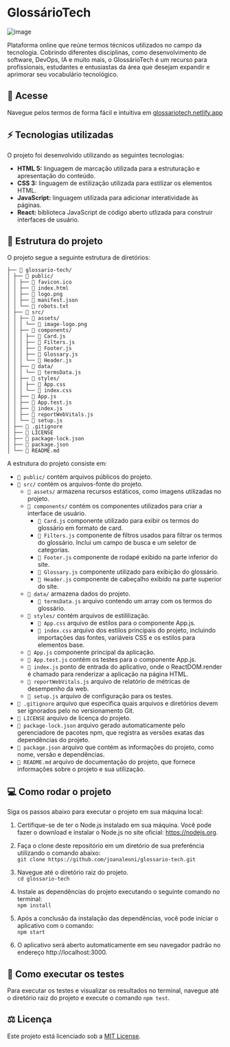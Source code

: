 # GlossárioTech
![image](https://lh3.googleusercontent.com/pw/AJFCJaUBpjkOjUqXVAO71FTRF9fZ1lY2aXREDk81MKIT9-RFkpH6AMckGGbg30GJgf44yYKqL3DoZ318N2-vgn6RrJ65GTfq2TcWETXhch-gkNpTjm7PxJeQOvBf6jutEKnAYMKprvHjJuFYHllEB5LcGjqGmkf9MNiHSAE7s-BB8OZPCaftH4plKc_s9QUCCcf2xhrLZsyz9Ay7A4XqTYIzDDrYQkGNGSnXXQxmJWvArdz3lhw3KaNS5hWUdSndNaMN63XgBq5xf1zI0aWJL8R5juxpnETnqws-94H6IPrLMTQXsJvMXvNEdeq-DpgrZ1LHvzbgm2LBooQ8scNAEOCwghb4q1QiIpEfN6O7Yk7K-6dM2pCp5x3ggk-oc489V-pizVQXW1ZBujQCUcZ1R2DTLBd-aFfQFIXZAYBzW5h5bkOuT1R-Bmct2sXmgQMOpKk-jT28K_4lWFbNtkI8guKmZmjfgBxgjrteeOkZBhdq0jjrxT01vReiNE05D-lewDqP75BorMtLsMEK0tZogdv-wIlgutCfuNaRGRl_Q2KPJhsi_1qqMeF30F_DKLiZeiDojUwVVyTnzvELnkHpBGyYWWC0jpf5HMZqqNvV5wXU-5030GK2JefzjZQG_ntnW1CcMF1jCvTPn4Xcn5EWdr_8klxTAi0Uo6XpoZRSln-jxPDOv9q6BbQs_jTSisxwcRPqAbd71st3g7oqhEMIKuOu5cmaehZJgC1zDOT0xG4ukJDyxCBJ-H9f63wV1tYJsZcD5IRewGCfyphddI5j_gJvakoSJU5mN8JidwAsxlOEq92bf1QWrAwlBD_AsX-6idfkaEEZTpq8EYwJBTLZWFWQH4ODHfQwUf6G0X0pmMytFfBZTnAsymscuy8pIfMlz0VwcZwWALon2FjDVpPw4nyGKLX5Acs_Ltz93Q76LhXjOKygvHR-aYzQkA5jwBfZMqg1RocaA2Xdf_gLa8_vKmXcHc8Hu8BvkA=w859-h290-s-no?authuser=0)

Plataforma online que reúne termos técnicos utilizados no campo da tecnologia. Cobrindo diferentes disciplinas, como desenvolvimento de software, DevOps, IA e muito mais, o GlossárioTech é um recurso para profissionais, estudantes e entusiastas da área que desejam expandir e aprimorar seu vocabulário tecnológico. 

## 🔗 Acesse
Navegue pelos termos de forma fácil e intuitiva em [glossariotech.netlify.app](https://glossariotech.netlify.app)  

## ⚡ Tecnologias utilizadas
O projeto foi desenvolvido utilizando as seguintes tecnologias:

- **HTML 5:** linguagem de marcação utilizada para a estruturação e apresentação do conteúdo.
- **CSS 3:** linguagem de estilização utilizada para estilizar os elementos HTML.
- **JavaScript:** linguagem utilizada para adicionar interatividade às páginas.
- **React:** biblioteca JavaScript de código aberto utlizada para construir interfaces de usuário.

## 📂 Estrutura do projeto
O projeto segue a seguinte estrutura de diretórios:  

```
├── 📁 glossario-tech/
│ ├── 📁 public/
│ │ ├── 📄 favicon.ico
│ │ ├── 📄 index.html
│ │ ├── 📄 logo.png
│ │ ├── 📄 manifest.json
│ │ └── 📄 robots.txt
│ ├── 📁 src/
│ │ ├── 📁 assets/
│ │ │ └── 📄 image-logo.png
│ │ ├── 📁 components/
│ │ │ ├── 📄 Card.js
│ │ │ ├── 📄 Filters.js
│ │ │ ├── 📄 Footer.js
│ │ │ ├── 📄 Glossary.js
│ │ │ └── 📄 Header.js
│ │ ├── 📁 data/
│ │ │ └── 📄 termsData.js
│ │ ├── 📁 styles/
│ │ │ ├── 📄 App.css
│ │ │ └── 📄 index.css
│ │ ├── 📄 App.js
│ │ ├── 📄 App.test.js
│ │ ├── 📄 index.js
│ │ ├── 📄 reportWebVitals.js
│ │ └── 📄 setup.js
│ ├── 📄 .gitignore
│ ├── 📄 LICENSE
│ ├── 📄 package-lock.json
│ ├── 📄 package.json
│ └── 📄 README.md
```

A estrutura do projeto consiste em:  
- `📁 public/` contém arquivos públicos do projeto.
- `📁 src/` contém os arquivos-fonte do projeto.
  - `📁 assets/` armazena recursos estáticos, como imagens utilizadas no projeto.
  - `📁 components/` contém os componentes utilizados para criar a interface de usuário.
    - `📄 Card.js` componente utilizado para exibir os termos do glossário em formato de card.
    - `📄 Filters.js` componente de filtros usados para filtrar os termos do glossário. Inclui um campo de busca e um seletor de categorias.
    - `📄 Footer.js` componente de rodapé exibido na parte inferior do site.
    - `📄 Glossary.js` componente utilizado para exibição do glossário.
    - `📄 Header.js` componente de cabeçalho exibido na parte superior do site.
  - `📁 data/` armazena dados do projeto.
    - `📄 termsData.js` arquivo contendo um array com os termos do glossário.
  - `📁 styles/` contém arquivos de estililização.
    - `📄 App.css` arquivo de estilos para o componente App.js.
    - `📄 index.css` arquivo dos estilos principais do projeto, incluindo importações das fontes, variáveis CSS e os estilos para elementos base.
  - `📄 App.js` componente principal da aplicação.
  - `📄 App.test.js` contém os testes para o componente App.js.
  - `📄 index.js` ponto de entrada do aplicativo, onde o ReactDOM.render é chamado para renderizar a aplicação na página HTML.
  - `📄 reportWebVitals.js` arquivo de relatório de métricas de desempenho da web.
  - `📄 setup.js` arquivo de configuração para os testes.
- `📄 .gitignore` arquivo que especifica quais arquivos e diretórios devem ser ignorados pelo no versionamento Git.
- `📄 LICENSE` arquivo de licença do projeto.
- `📄 package-lock.json` arquivo gerado automaticamente pelo gerenciadore de pacotes npm, que registra as versões exatas das dependências do projeto.
- `📄 package.json` arquivo que contém as informações do projeto, como nome, versão e dependências.
- `📄 README.md` arquivo de documentação do projeto, que fornece informações sobre o projeto e sua utilização.

## 💻 Como rodar o projeto
Siga os passos abaixo para executar o projeto em sua máquina local:

1. Certifique-se de ter o Node.js instalado em sua máquina. Você pode fazer o download e instalar o Node.js no site oficial: https://nodejs.org.
  
2. Faça o clone deste repositório em um diretório de sua preferência utilizando o comando abaixo:  
`git clone https://github.com/joanaleoni/glossario-tech.git`  
  
3. Navegue até o diretório raiz do projeto.  
`cd glossario-tech`  
  
4. Instale as dependências do projeto executando o seguinte comando no terminal:  
`npm install`  
  
5. Após a conclusão da instalação das dependências, você pode iniciar o aplicativo com o comando:  
`npm start`  
  
6. O aplicativo será aberto automaticamente em seu navegador padrão no endereço http://localhost:3000.

## 📑 Como executar os testes
Para executar os testes e visualizar os resultados no terminal, navegue até o diretório raiz do projeto e execute o comando `npm test`.

## ⚖️ Licença
Este projeto está licenciado sob a [MIT License](https://opensource.org/license/mit/).
